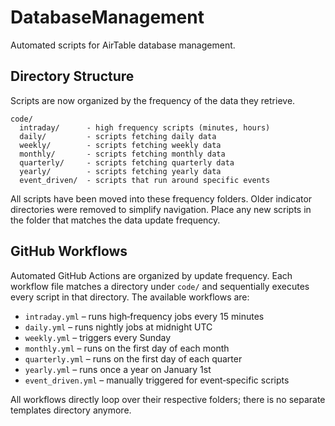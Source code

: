 # DatabaseManagement

Automated scripts for AirTable database management.

## Directory Structure

Scripts are now organized by the frequency of the data they retrieve.

```
code/
  intraday/      - high frequency scripts (minutes, hours)
  daily/         - scripts fetching daily data
  weekly/        - scripts fetching weekly data
  monthly/       - scripts fetching monthly data
  quarterly/     - scripts fetching quarterly data
  yearly/        - scripts fetching yearly data
  event_driven/  - scripts that run around specific events
```

All scripts have been moved into these frequency folders. Older indicator
directories were removed to simplify navigation. Place any new scripts in
the folder that matches the data update frequency.

## GitHub Workflows

Automated GitHub Actions are organized by update frequency. Each workflow file
matches a directory under `code/` and sequentially executes every script in
that directory. The available workflows are:

* `intraday.yml` – runs high‑frequency jobs every 15 minutes
* `daily.yml` – runs nightly jobs at midnight UTC
* `weekly.yml` – triggers every Sunday
* `monthly.yml` – runs on the first day of each month
* `quarterly.yml` – runs on the first day of each quarter
* `yearly.yml` – runs once a year on January 1st
* `event_driven.yml` – manually triggered for event‑specific scripts

All workflows directly loop over their respective folders; there is no separate
templates directory anymore.
